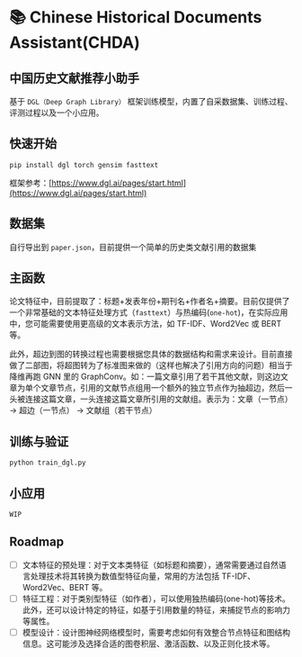 # 📚 Chinese Historical Documents Assistant(CHDA)

## 中国历史文献推荐小助手

基于 `DGL（Deep Graph Library）` 框架训练模型，内置了自采数据集、训练过程、评测过程以及一个小应用。

## 快速开始

`pip install dgl torch gensim fasttext`

框架参考：[https://www.dgl.ai/pages/start.html](https://www.dgl.ai/pages/start.html)

## 数据集

自行导出到 `paper.json`，目前提供一个简单的历史类文献引用的数据集

## 主函数

论文特征中，目前提取了：标题+发表年份+期刊名+作者名+摘要。目前仅提供了一个非常基础的文本特征处理方式（`fasttext`）与热编码(`one-hot`)，在实际应用中，您可能需要使用更高级的文本表示方法，如 TF-IDF、Word2Vec 或 BERT 等。

此外，超边到图的转换过程也需要根据您具体的数据结构和需求来设计。目前直接做了二部图，将超图转为了标准图来做的（这样也解决了引用方向的问题）相当于降维再跑 GNN 里的 GraphConv。如：一篇文章引用了若干其他文献，则这边文章为单个文章节点，引用的文献节点组用一个额外的独立节点作为抽超边，然后一头被连接这篇文章，一头连接这篇文章所引用的文献组。表示为：文章（一节点） -> 超边（一节点） -> 文献组（若干节点）

## 训练与验证

```python
python train_dgl.py
```

## 小应用

`WIP`

## Roadmap

- [ ] 文本特征的预处理：对于文本类特征（如标题和摘要），通常需要通过自然语言处理技术将其转换为数值型特征向量，常用的方法包括 TF-IDF、Word2Vec、BERT 等。
- [ ] 特征工程：对于类别型特征（如作者），可以使用独热编码(one-hot)等技术。此外，还可以设计特定的特征，如基于引用数量的特征，来捕捉节点的影响力等属性。
- [ ] 模型设计：设计图神经网络模型时，需要考虑如何有效整合节点特征和图结构信息。这可能涉及选择合适的图卷积层、激活函数、以及正则化技术等。
